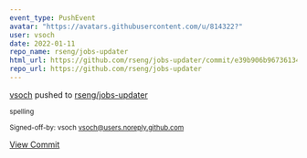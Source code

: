 ```yaml
---
event_type: PushEvent
avatar: "https://avatars.githubusercontent.com/u/814322?"
user: vsoch
date: 2022-01-11
repo_name: rseng/jobs-updater
html_url: https://github.com/rseng/jobs-updater/commit/e39b906b96736134ba747281f80cc1c08c3ecc35
repo_url: https://github.com/rseng/jobs-updater
---
```


<a href='https://github.com/vsoch' target='_blank'>vsoch</a> pushed to <a href='https://github.com/rseng/jobs-updater' target='_blank'>rseng/jobs-updater</a>

<small>spelling

Signed-off-by: vsoch <vsoch@users.noreply.github.com></small>

<a href='https://github.com/rseng/jobs-updater/commit/e39b906b96736134ba747281f80cc1c08c3ecc35' target='_blank'>View Commit</a>